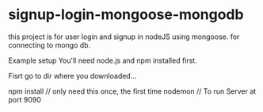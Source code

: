 # signup-login-mongoose-mongodb
this project is for user login and signup in nodeJS using mongoose. for connecting to mongo db.



Example setup
You'll need node.js and npm installed first.

Fisrt go to dir where you downloaded...

npm install             // only need this once, the first time
nodemon			// To run Server at port 9090     
